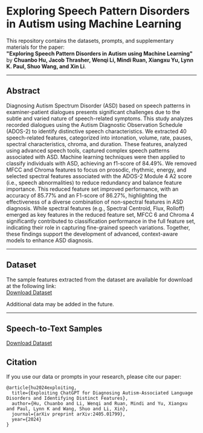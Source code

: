 # Exploring Speech Pattern Disorders in Autism using Machine Learning
 
This repository contains the datasets, prompts, and supplementary materials for the paper:  
**"Exploring Speech Pattern Disorders in Autism using Machine Learning"**  
by **Chuanbo Hu, Jacob Thrasher, Wenqi Li, Mindi Ruan, Xiangxu Yu, Lynn K. Paul, Shuo Wang, and Xin Li**.

---

## Abstract

Diagnosing Autism Spectrum Disorder (ASD) based on speech patterns in examiner-patient dialogues presents significant challenges due to the subtle and varied nature of speech-related symptoms. This study analyzes recorded dialogues using the Autism Diagnostic Observation Schedule (ADOS-2) to identify distinctive speech characteristics. We extracted 40 speech-related features, categorized into intonation, volume, rate, pauses, spectral characteristics, chroma, and duration. These features, analyzed using advanced speech tools, captured complex speech patterns associated with ASD. Machine learning techniques were then applied to classify individuals with ASD, achieving an f1-score of 84.49%. We removed MFCC and Chroma features to focus on prosodic, rhythmic, energy, and selected spectral features associated with the ADOS-2 Module 4 A2 score (i.e., speech abnormalities) to reduce redundancy and balance feature importance. This reduced feature set improved performance, with an accuracy of 85.77% and an F1-score of 86.27%, highlighting the effectiveness of a diverse combination of non-spectral features in ASD diagnosis. While spectral features (e.g., Spectral Centroid, Flux, Rolloff)  emerged as key features in the reduced feature set, MFCC 6 and Chroma 4 significantly contributed to classification performance in the full feature set, indicating their role in capturing fine-grained speech variations. Together, these findings support the development of advanced, context-aware models to enhance ASD diagnosis.

---

## Dataset

The sample features extracted from the dataset are available for download at the following link:  
[Download Dataset](https://drive.google.com/file/d/10KCjexmi30uL46elPi9TaxqClwBKNCih/view?usp=sharing)

Additional data may be added in the future.  

---

## Speech-to-Text Samples

[Download Dataset](https://drive.google.com/file/d/194Oh-6jr-8Wbb9qUCt2HieMeUV8Pwwuu/view)


## Citation
If you use our data or prompts in your research, please cite our paper:
```text
@article{hu2024exploiting,
  title={Exploiting ChatGPT for Diagnosing Autism-Associated Language Disorders and Identifying Distinct Features},
  author={Hu, Chuanbo and Li, Wenqi and Ruan, Mindi and Yu, Xiangxu and Paul, Lynn K and Wang, Shuo and Li, Xin},
  journal={arXiv preprint arXiv:2405.01799},
  year={2024}
}
```
